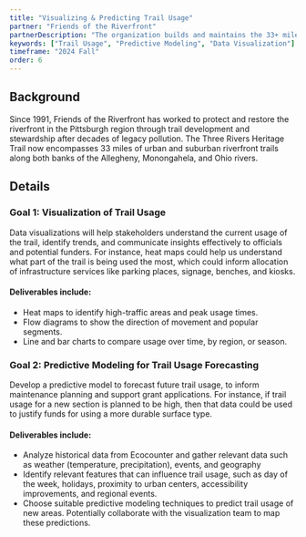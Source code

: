```yaml
---
title: "Visualizing & Predicting Trail Usage"
partner: "Friends of the Riverfront"
partnerDescription: "The organization builds and maintains the 33+ miles of the Three Rivers Heritage Trail and Water Trail, working towards and promote environmental restoration, economic vitality, and public health benefits for Allegheny County and Southwestern Pennsylvania."
keywords: ["Trail Usage", "Predictive Modeling", "Data Visualization"]
timeframe: "2024 Fall"
order: 6
---
```


## Background

Since 1991, Friends of the Riverfront has worked to protect and restore the riverfront in the Pittsburgh region through trail development and stewardship after decades of legacy pollution. The Three Rivers Heritage Trail now encompasses 33 miles of urban and suburban riverfront trails along both banks of the Allegheny, Monongahela, and Ohio rivers.

## Details

### Goal 1: Visualization of Trail Usage

Data visualizations will help stakeholders understand the current usage of the trail, identify trends, and communicate insights effectively to officials and potential funders. For instance, heat maps could help us understand what part of the trail is being used the most, which could inform allocation of infrastructure services like parking places, signage, benches, and kiosks.

#### Deliverables include:
- Heat maps to identify high-traffic areas and peak usage times.
- Flow diagrams to show the direction of movement and popular segments.
- Line and bar charts to compare usage over time, by region, or season.

### Goal 2: Predictive Modeling for Trail Usage Forecasting

Develop a predictive model to forecast future trail usage, to inform maintenance planning and support grant applications. For instance, if trail usage for a new section is planned to be high, then that data could be used to justify funds for using a more durable surface type.

#### Deliverables include:
- Analyze historical data from Ecocounter and gather relevant data such as weather (temperature, precipitation), events, and geography
- Identify relevant features that can influence trail usage, such as day of the week, holidays, proximity to urban centers, accessibility improvements, and regional events.
- Choose suitable predictive modeling techniques to predict trail usage of new areas. Potentially collaborate with the visualization team to map these predictions. 